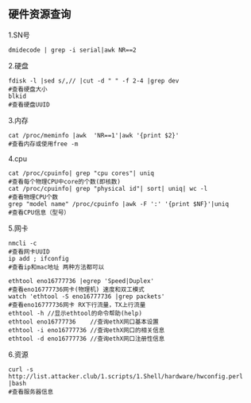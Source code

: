 **硬件资源查询**
----
1.SN号

    dmidecode | grep -i serial|awk NR==2

2.硬盘

    fdisk -l |sed s/,// |cut -d " " -f 2-4 |grep dev
    #查看硬盘大小
    blkid
    #查看硬盘UUID
    

3.内存

    cat /proc/meminfo |awk  'NR==1'|awk '{print $2}'
    #查看内存或使用free -m

4.cpu

    cat /proc/cpuinfo| grep "cpu cores"| uniq
    #查看每个物理CPU中core的个数(即核数)
    cat /proc/cpuinfo| grep "physical id"| sort| uniq| wc -l
    #查看物理CPU个数
    grep "model name" /proc/cpuinfo |awk -F ':' '{print $NF}'|uniq
    #查看CPU信息（型号）


<!--more-->

5.网卡 

    nmcli -c
    #查看网卡UUID
    ip add ; ifconfig
    #查看ip和mac地址 两种方法都可以
    
    ethtool eno16777736 |egrep 'Speed|Duplex'
    #查看eno16777736网卡(物理机) 速度和双工模式
    watch 'ethtool -S eno16777736 |grep packets'
    #查看eno16777736网卡 RX下行流量，TX上行流量 
    ethtool -h //显示ethtool的命令帮助(help)
    ethtool eno16777736    //查询ethX网口基本设置
    ethtool -i eno16777736 //查询ethX网口的相关信息
    ethtool -d eno16777736 //查询ethX网口注册性信息


6.资源

    curl -s http://list.attacker.club/1.scripts/1.Shell/hardware/hwconfig.perl |bash
    #查看服务器信息
    